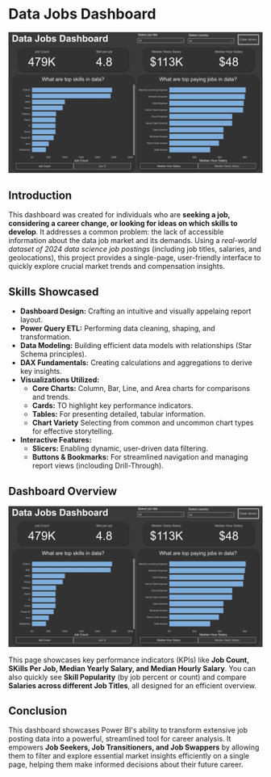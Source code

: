 # Data Jobs Dashboard

![Data Jobs DB Page 1](/images/Data_Jobs_1.png)

## Introduction

This dashboard was created for individuals who are **seeking a job, considering a career change, or looking for ideas on which skills to develop**. It addresses a common problem: the lack of accessible information about the data job market and its demands. Using a *real-world dataset of 2024 data science job postings* (including job titles, salaries, and geolocations), this project provides a single-page, user-friendly interface to quickly explore crucial market trends and compensation insights.

## Skills Showcased

* **Dashboard Design:** Crafting an intuitive and visually appelaing report layout.
* **Power Query ETL:** Performing data cleaning, shaping, and transformation.
* **Data Modeling:** Building efficient data models with relationships (Star Schema principles).
* **DAX Fundamentals:** Creating calculations and aggregations to derive key insights.
* **Visualizations Utilized:**
    * **Core Charts:** Column, Bar, Line, and Area charts for comparisons and trends.
    * **Cards:** TO highlight key performance indicators.
    * **Tables:** For presenting detailed, tabular information.
    * **Chart Variety** Selecting from common and uncommon chart types for effective storytelling.
* **Interactive Features:**
    * **Slicers:** Enabling dynamic, user-driven data filtering.
    * **Buttons & Bookmarks:** For streamlined navigation and managing report views (inclouding Drill-Through).

## Dashboard Overview

![Dashboard Page 1](/images/Data_Jobs_1.png)

This page showcases key performance indicators (KPIs) like **Job Count, SKills Per Job, Median Yearly Salary, and Median Hourly Salary**. You can also quickly see **Skill Popularity** (by job percent or count) and compare **Salaries across different Job Titles**, all designed for an efficient overview.

## Conclusion

This dashboard showcases Power BI's ability to transform extensive job posting data into a powerful, streamlined tool for career analysis. It empowers **Job Seekers, Job Transitioners, and Job Swappers** by allowing them to filter and explore essential market insights efficiently on a single page, helping them make informed decisions about their future career.